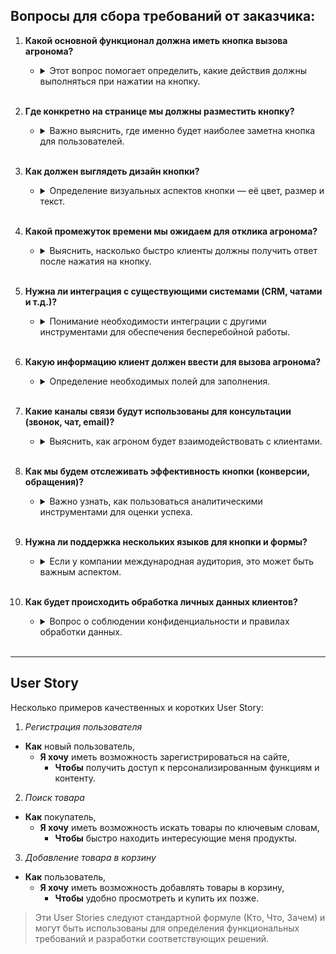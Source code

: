 ## Вопросы для сбора требований от заказчика:

1. **Какой основной функционал должна иметь кнопка вызова агронома?**
   - <details><summary>Этот вопрос помогает определить, какие действия должны выполняться при нажатии на кнопку.</summary>
     <p>Например, простое открытие формы для обратной связи, звонок по номеру или чат с агрономом.</p>
   </details><br>


2. **Где конкретно на странице мы должны разместить кнопку?**
   - <details><summary>Важно выяснить, где именно будет наиболее заметна кнопка для пользователей.</summary>
     <p>Возможно, в правом нижнем углу, в заголовке, или вблизи карточек товара.</p>
   </details><br>


3. **Как должен выглядеть дизайн кнопки?**
   - <details><summary>Определение визуальных аспектов кнопки — её цвет, размер и текст.</summary>
     <p>Например, следует ли использовать яркие цвета? Какой текст будет на кнопке: "Спросить агронома", "Получить консультацию" и т. д.</p>
   </details><br>


4. **Какой промежуток времени мы ожидаем для отклика агронома?**
   - <details><summary>Выяснить, насколько быстро клиенты должны получить ответ после нажатия на кнопку.</summary>
     <p>Сколько времени должно пройти до того, как агроном ответит на запрос клиента?</p>
   </details><br>


5. **Нужна ли интеграция с существующими системами (CRM, чатами и т.д.)?**
   - <details><summary>Понимание необходимости интеграции с другими инструментами для обеспечения бесперебойной работы.</summary>
     <p>Какие системы должны быть задействованы для обработки запросов на консультацию?</p>
   </details><br>


6. **Какую информацию клиент должен ввести для вызова агронома?**
   - <details><summary>Определение необходимых полей для заполнения.</summary>
     <p>Например, имя, контактный номер телефона, email и вопрос или комментарий.</p>
   </details><br>


7. **Какие каналы связи будут использованы для консультации (звонок, чат, email)?**
   - <details><summary>Выяснить, как агроном будет взаимодействовать с клиентами.</summary>
     <p>Предпочтительно использовать чат, телефонные звонки или электронную почту для связи с клиентами.</p>
   </details><br>


8. **Как мы будем отслеживать эффективность кнопки (конверсии, обращения)?**
   - <details><summary>Важно узнать, как пользоваться аналитическими инструментами для оценки успеха.</summary>
     <p>Что именно мы будем отслеживать: количество нажатий, количество успешных консультаций и т. д.</p>
   </details><br>


9. **Нужна ли поддержка нескольких языков для кнопки и формы?**
   - <details><summary>Если у компании международная аудитория, это может быть важным аспектом.</summary>
     <p>Какие языки должны быть доступны для пользователей, чтобы они могли обращаться в поддержку?</p>
   </details><br>


10. **Как будет происходить обработка личных данных клиентов?**
    - <details><summary>Вопрос о соблюдении конфиденциальности и правилах обработки данных.</summary>
      <p>Как будут собираться и обрабатываться данные клиентов, и как мы будем соблюдать законодательство о защите данных?</p>
    </details><br>

---

## User Story

Несколько примеров качественных и коротких User Story:

1. *Регистрация пользователя*
- **Как** новый пользователь,  
  - **Я хочу** иметь возможность зарегистрироваться на сайте,  
    - **Чтобы** получить доступ к персонализированным функциям и контенту.
2. *Поиск товара*
- **Как** покупатель,  
  - **Я хочу** иметь возможность искать товары по ключевым словам,  
    - **Чтобы** быстро находить интересующие меня продукты.

3. *Добавление товара в корзину*
- **Как** пользователь,  
  - **Я хочу** иметь возможность добавлять товары в корзину,  
    - **Чтобы** удобно просмотреть и купить их позже.



> Эти User Stories следуют стандартной формуле (Кто, Что, Зачем) и могут быть использованы для определения функциональных требований и разработки соответствующих решений.